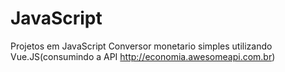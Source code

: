 # JavaScript
Projetos em JavaScript
Conversor monetario simples utilizando Vue.JS(consumindo a API http://economia.awesomeapi.com.br)
